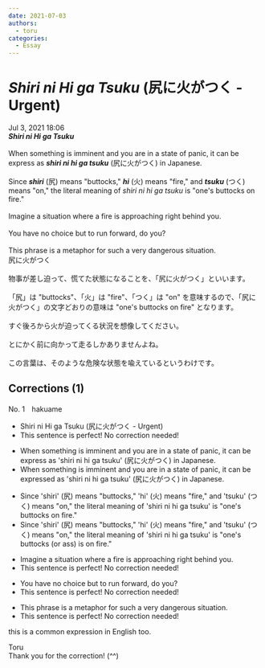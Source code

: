 ```yaml
---
date: 2021-07-03
authors:
  - toru
categories:
  - Essay
---
```


<h1 id="subject_show"><strong><em>Shiri ni Hi ga Tsuku</strong></em> (尻に火がつく - Urgent)</h1>
<div class="date">Jul 3, 2021 18:06</div>
<div id="post"><div id="body_show_ori">
<strong><em>Shiri ni Hi ga Tsuku</strong></em><br/><br/>When something is imminent and you are in a state of panic, it can be express as <strong><em>shiri ni hi ga tsuku</em></strong> (尻に火がつく) in Japanese.<br/><br/>Since <strong><em>shiri</em></strong> (尻) means "buttocks," <strong><em>hi</em></strong> (火) means "fire," and <strong><em>tsuku</em></strong> (つく) means "on," the literal meaning of <em>shiri ni hi ga tsuku</em> is "one's buttocks on fire."<br/><br/>Imagine a situation where a fire is approaching right behind you.<br/><br/>You have no choice but to run forward, do you?<br/><br/>This phrase is a metaphor for such a very dangerous situation.
</div></div>

<!-- more -->

<div id="post_ja"><div id="body_show_mo">
尻に火がつく<br/><br/>物事が差し迫って、慌てた状態になることを、「尻に火がつく」といいます。<br/><br/>「尻」は "buttocks"、「火」は "fire"、「つく」は "on" を意味するので、「尻に火がつく」の文字どおりの意味は "one's buttocks on fire" となります。<br/><br/>すぐ後ろから火が迫ってくる状況を想像してください。<br/><br/>とにかく前に向かって走るしかありませんよね。<br/><br/>この言葉は、そのような危険な状態を喩えているというわけです。
</div></div>

## Corrections (1)
<div id="block"><div class="first_name"> No. 1　<span class="just_name">hakuame</span></div><div id="block2">
<ul class="correction_field">
<li class="incorrect">Shiri ni Hi ga Tsuku (尻に火がつく - Urgent)</li>
<li class="corrected perfect">This sentence is perfect! No correction needed!</li>
</ul>
<ul class="correction_field">
<li class="incorrect">When something is imminent and you are in a state of panic, it can be express as 'shiri ni hi ga tsuku' (尻に火がつく) in Japanese.</li>
<li class="corrected correct">
When something is imminent and you are in a state of panic, it can be expr<span class="f_blue">essed</span> as 'shiri ni hi ga tsuku' (尻に火がつく) in Japanese.
</li>
</ul>
<ul class="correction_field">
<li class="incorrect">Since 'shiri' (尻) means "buttocks," 'hi' (火) means "fire," and 'tsuku' (つく) means "on," the literal meaning of 'shiri ni hi ga tsuku' is "one's buttocks on fire."</li>
<li class="corrected correct">
Since 'shiri' (尻) means "buttocks," 'hi' (火) means "fire," and 'tsuku' (つく) means "on," the literal meaning of 'shiri ni hi ga tsuku' is "one's buttoc<span class="f_blue">ks (or ass) is </span>on fire."
</li>
</ul>
<ul class="correction_field">
<li class="incorrect">Imagine a situation where a fire is approaching right behind you.</li>
<li class="corrected perfect">This sentence is perfect! No correction needed!</li>
</ul>
<ul class="correction_field">
<li class="incorrect">You have no choice but to run forward, do you?</li>
<li class="corrected perfect">This sentence is perfect! No correction needed!</li>
</ul>
<ul class="correction_field">
<li class="incorrect">This phrase is a metaphor for such a very dangerous situation.</li>
<li class="corrected perfect">This sentence is perfect! No correction needed!</li>
</ul>
<p class="comment_small">
 this is a common expression in English too.
</p>

</div><div class="name"><span class="just_name">Toru</span><br>
Thank you for the correction! (^^)
</div>
</div>
